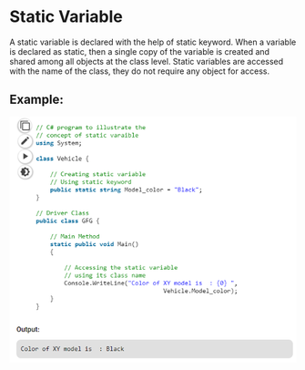 # Static Variable

A static variable is declared with the help of static keyword. When a variable is declared as static, then a single copy of the variable is created and shared among all objects at the class level. Static variables are accessed with the name of the class, they do not require any object for access.

## **Example:**

![](../.gitbook/assets/impsrt.png)

